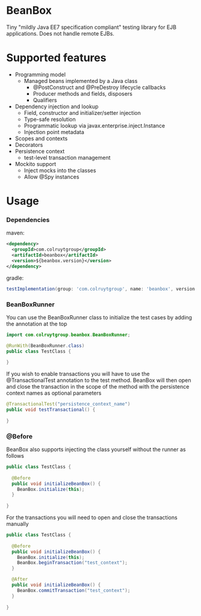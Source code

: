 # BeanBox

Tiny "mildly Java EE7 specification compliant" testing library for EJB applications. Does not handle remote EJBs.

# Supported features

- Programming model
  - Managed beans implemented by a Java class
    - @PostConstruct and @PreDestroy lifecycle callbacks
    - Producer methods and fields, disposers
    - Qualifiers
- Dependency injection and lookup
  - Field, constructor and initializer/setter injection
  - Type-safe resolution
  - Programmatic lookup via javax.enterprise.inject.Instance
  - Injection point metadata
- Scopes and contexts
- Decorators
- Persistence context
  - test-level transaction management
- Mockito support
  - Inject mocks into the classes
  - Allow @Spy instances

# Usage

### Dependencies
maven:
```xml
<dependency>
  <groupId>com.colruytgroup</groupId>
  <artifactId>beanbox</artifactId>
  <version>${beanbox.version}</version>
</dependency>

```

gradle: 

```groovy
testImplementation(group: 'com.colruytgroup', name: 'beanbox', version: '+')
```

### BeanBoxRunner
You can use the BeanBoxRunner class to initialize the test cases by adding the annotation at the top

```java
import com.colruytgroup.beanbox.BeanBoxRunner;

@RunWith(BeanBoxRunner.class)
public class TestClass {
    
}
```

If you wish to enable transactions you will have to use the @TransactionalTest annotation to the test method. BeanBox will
then open and close the transaction in the scope of the method with the persistence context names as optional parameters


```java
@TransactionalTest("persistence_context_name")
public void testTransactional() {
    
}
```

### @Before

BeanBox also supports injecting the class yourself without the runner as follows

```java
public class TestClass {
    
  @Before
  public void initializeBeanBox() {
    BeanBox.initialize(this);
  }
  
}
```

For the transactions you will need to open and close the transactions manually

```java
public class TestClass {
    
  @Before
  public void initializeBeanBox() {
    BeanBox.initialize(this);
    BeanBox.beginTransaction("test_context");
  }

  @After
  public void initializeBeanBox() {
    BeanBox.commitTransaction("test_context");
  }
  
}
```